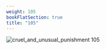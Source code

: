 ```yaml
---
weight: 105
bookFlatSection: true
title: "105"
---
```


![cruel_and_unusual_punishment 105 ](../../jpg/cup_105.jpg)


